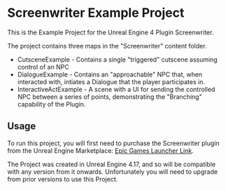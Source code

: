 # Screenwriter Example Project
This is the Example Project for the Unreal Engine 4 Plugin Screenwriter. 

The project contains three maps in the "Screenwriter" content folder. 

* CutsceneExample - Contains a single "triggered" cutscene assuming control of an NPC
* DialogueExample - Contains an "approachable" NPC that, when interacted with, intiates a Dialogue that the player participates in.
* InteractiveActExample - A scene with a UI for sending the controlled NPC between a series of points, demonstrating the "Branching" capability of the Plugin.

## Usage
To run this project, you will first need to purchase the Screenwriter plugin from the Unreal Engine Marketplace: [Epic Games Launcher Link](com.epicgames.launcher://ue/marketplace/content/c636fa758b3f4ad29d9f9c4c15c81f02).

The Project was created in Unreal Engine 4.17, and so will be compatible with any version from it onwards. Unfortunately you will need to upgrade from prior versions to use this Project.
